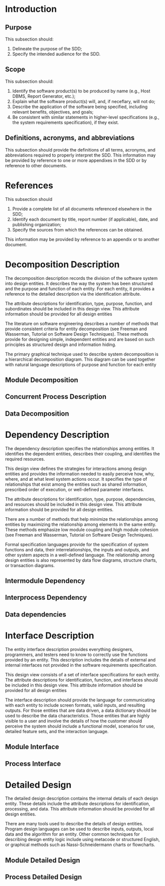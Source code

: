 # Introduction
## Purpose
This subsection should:

1. Delineate the purpose of the SDD;
1. Specify the intended audience for the SDD.

## Scope 
This subsection should:

1. Identify the software product(s) to be produced by name (e.g., Host DBMS, Report Generator, etc.);
1. Explain what the software product(s) will, and, if neceflary, will not do;
1. Describe the application of the software being specified, including relevant benefits, objectives, and goals;
1. Be consistent with similar statements in higher-level specifications (e.g., the system requirements specification), if they exist.

##  Definitions, acronyms, and abbreviations

This subsection should provide the definitions of all terms, acronyms, and abbreviations required to properly interpret the SDD. This information may be provided by reference to one or more appendixes in the SDD or by reference to other documents.

# References
This subsection should

1. Provide a complete list of all documents referenced elsewhere in the SDD;
1. Identify each document by title, report number (if applicable), date, and publishing organization;
1. Specify the sources from which the references can be obtained.
 
 This information may be provided by reference to an appendix or to another document.
 
# Decomposition Description
The decomposition description records the division of the software system into design entities. It describes the way the
system has been structured and the purpose and function of each entity. For each entity, it provides a reference to the
detailed description via the identification attribute.

The attribute descriptions for identification, type, purpose, function, and subordinates should be included in this design
view. This attribute information should be provided for all design entities

The literature on software engineering describes a number of methods that provide consistent criteria for entity
decomposition (see Freeman and Wasserman, Tutorial on Software Design Techniques). These methods provide for
designing simple, independent entities and are based on such principles as structured design and information hiding.

The primary graphical technique used to describe system decomposition is a hierarchical decomposition diagram. This
diagram can be used together with natural language descriptions of purpose and function for each entity

## Module Decomposition
## Concurrent Process Description
## Data Decomposition

# Dependency Description
The dependency description specifies the relationships among entities. It identifies the dependent entities, describes
their coupling, and identifies the required resources.

This design view defines the strategies for interactions among design entities and provides the information needed to
easily perceive how, why, where, and at what level system actions occur. It specifies the type of relationships that exist
among the entities such as shared information, prescribed order of execution, or well-defined parameter interfaces.

The attribute descriptions for identification, type, purpose, dependencies, and resources should be included in this
design view. This attribute information should be provided for all design entities.

There are a number of methods that help minimize the relationships among entities by maximizing the relationship
among elements in the same entity. These methods emphasize low module coupling and high module cohesion (see
Freeman and Wasserman, Tutorial on Software Design Techniques).

Formal specification languages provide for the specification of system functions and data, their interrelationships, the
inputs and outputs, and other system aspects in a well-defined language. The relationship among design entities is also
represented by data flow diagrams, structure charts, or transaction diagrams.

## Intermodule Dependency
## Interprocess Dependency
## Data dependencies

# Interface Description

The entity interface description provides everything designers, programmers, and testers need to know to correctly use
the functions provided by an entity. This description includes the details of external and internal interfaces not
provided in the software requirements specification.

This design view consists of a set of interface specifications for each entity. The attribute descriptions for
identification, function, and interfaces should be included in this design view. This attribute information should be
provided for all design entities

The interface description should provide the language for communicating with each entity to include screen formats,
valid inputs, and resulting outputs. For those entities that are data driven, a data dictionary should be used to describe
the data characteristics. Those entities that are highly visible to a user and involve the details of how the customer
should perceive the system should include a functional model, scenarios for use, detailed feature sets, and the
interaction language.

## Module Interface
## Process Interface

# Detailed Design

The detailed design description contains the internal details of each design entity. These details include the attribute
descriptions for identification, processing, and data. This attribute information should be provided for all design
entities.

There are many tools used to describe the details of design entities. Program design languages can be used to describe
inputs, outputs, local data and the algorithm for an entity. Other common techniques for describing design entity logic
include using metacode or structured English, or graphical methods such as Nassi-Schneidermann charts or
flowcharts.

## Module Detailed Design
## Process Detailed Design
